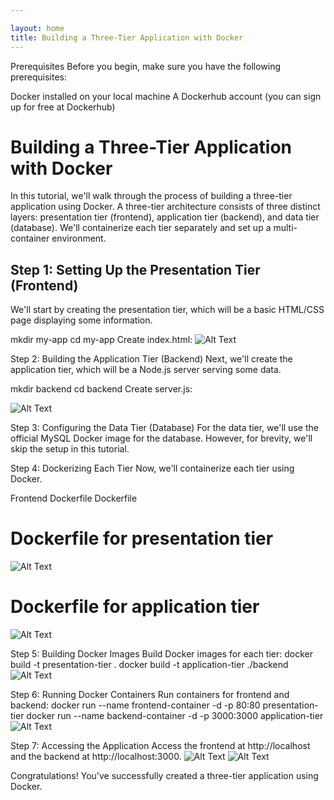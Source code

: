 ```yaml
---

layout: home
title: Building a Three-Tier Application with Docker
---
```

Prerequisites
Before you begin, make sure you have the following prerequisites:

Docker installed on your local machine
A Dockerhub account (you can sign up for free at Dockerhub)

# Building a Three-Tier Application with Docker

In this tutorial, we'll walk through the process of building a three-tier application using Docker. A three-tier architecture consists of three distinct layers: presentation tier (frontend), application tier (backend), and data tier (database). We'll containerize each tier separately and set up a multi-container environment.

## Step 1: Setting Up the Presentation Tier (Frontend)

We'll start by creating the presentation tier, which will be a basic HTML/CSS page displaying some information.

mkdir my-app
cd my-app
Create index.html:
![Alt Text](E:\SEM6\CLOUD\lab\docker_project\DhvaniChokshi19.github.io\IMG6.png)

Step 2: Building the Application Tier (Backend)
Next, we'll create the application tier, which will be a Node.js server serving some data.

mkdir backend
cd backend
Create server.js:

![Alt Text](E:\SEM6\CLOUD\lab\docker_project\DhvaniChokshi19.github.io\IMG7.png)

Step 3: Configuring the Data Tier (Database)
For the data tier, we'll use the official MySQL Docker image for the database. However, for brevity, we'll skip the setup in this tutorial.

Step 4: Dockerizing Each Tier
Now, we'll containerize each tier using Docker.

Frontend Dockerfile
Dockerfile
# Dockerfile for presentation tier
![Alt Text](DhvaniChokshi19.github.io\IMG5.png)

# Dockerfile for application tier
![Alt Text](E:\SEM6\CLOUD\lab\docker_project\DhvaniChokshi19.github.io\IMG4.png)

Step 5: Building Docker Images
Build Docker images for each tier:
docker build -t presentation-tier .
docker build -t application-tier ./backend
![Alt Text](E:\SEM6\CLOUD\lab\docker_project\DhvaniChokshi19.github.io\IMG3.png)

Step 6: Running Docker Containers
Run containers for frontend and backend:
docker run --name frontend-container -d -p 80:80 presentation-tier
docker run --name backend-container -d -p 3000:3000 application-tier
![Alt Text](E:\SEM6\CLOUD\lab\docker_project\DhvaniChokshi19.github.io\IMG2.png)

Step 7: Accessing the Application
Access the frontend at http://localhost and the backend at http://localhost:3000.
![Alt Text](path/to/image.png)
![Alt Text](E:\SEM6\CLOUD\lab\docker_project\DhvaniChokshi19.github.io\IMG2.png)

Congratulations! You've successfully created a three-tier application using Docker.